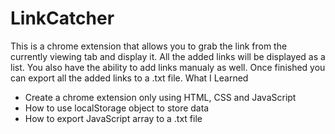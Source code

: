 # LinkCatcher
This is a chrome extension that allows you to grab the link from the currently viewing tab and display it. All the added links will be displayed as a list. You also have the ability to add links manualy as well. Once finished you can export all the added links to a .txt file.
What I Learned
- Create a chrome extension only using HTML, CSS and JavaScript
- How to use localStorage object to store data
- How to export JavaScript array to a .txt file
